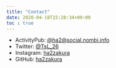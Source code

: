 ```yaml
---
title: "Contact"
date: 2020-04-18T15:28:34+09:00
toc : true
---
```


- ActivityPub: [@ha2@social.nombi.info](https://social.nombi.info/@ha2) 
- Twitter: [@TsL_26](https://twitter.com/TsL_26)
- Instagram: [ha2zakura](https://instagram.com/ha2zakura)
- GitHub: [ha2zakura](https://github.com/ha2zakura)
